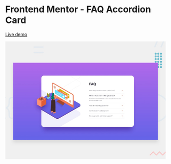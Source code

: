 # Frontend Mentor - FAQ Accordion Card

[Live demo](https://ahmed-soultan.github.io/Frontend-mentor-challenges/faq-accordion-card-main/)

![Design preview for the FAQ Accordion Card coding challenge](./design/desktop-preview.jpg)
